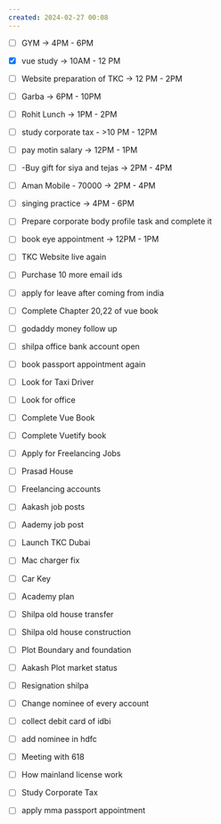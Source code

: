 ```yaml
---
created: 2024-02-27 00:08
---
```


- [ ] GYM -> 4PM - 6PM 
- [x] vue study -> 10AM - 12 PM
- [ ] Website preparation of TKC -> 12 PM - 2PM
- [ ] Garba -> 6PM - 10PM
- [ ] Rohit Lunch -> 1PM - 2PM


- [ ] study corporate tax - >10 PM - 12PM

- [ ] pay motin salary -> 12PM - 1PM 
- [ ] -Buy gift for siya and tejas -> 2PM - 4PM
- [ ] Aman Mobile - 70000 -> 2PM - 4PM
- [ ] singing practice -> 4PM - 6PM





- [ ] Prepare corporate body profile task and complete it
- [ ] book eye appointment -> 12PM - 1PM
- [ ] TKC Website live again
- [ ] Purchase 10 more email ids
- [ ] apply for leave after coming from india
- [ ] Complete Chapter 20,22 of vue book
- [ ] godaddy money follow up
- [ ] shilpa office bank account open
- [ ] book passport appointment again
- [ ] Look for Taxi Driver
- [ ] Look for office
- [ ] Complete Vue Book 
- [ ] Complete Vuetify book
- [ ] Apply for Freelancing Jobs
- [ ] Prasad House 
- [ ] Freelancing accounts
- [ ] Aakash job posts
- [ ] Aademy job post
- [ ] Launch TKC Dubai
- [ ] Mac charger fix
- [ ] Car Key 
- [ ] Academy plan 
- [ ] Shilpa old house transfer
- [ ] Shilpa old house construction
- [ ] Plot Boundary and foundation 
- [ ] Aakash Plot market status
- [ ] Resignation shilpa
- [ ] Change nominee of every account
- [ ] collect debit card of idbi
- [ ] add nominee in hdfc 
- [ ] Meeting with 618
- [ ] How mainland license work
- [ ] Study Corporate Tax
- [ ] apply mma passport appointment